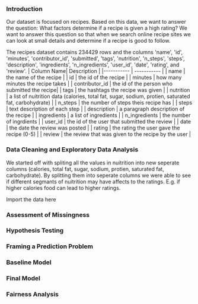 ### Introduction
Our dataset is focused on recipes. Based on this data, we want to answer the question: What factors determine if a recipe is given a high rating? We want to answer this question so that when we search online recipe sites we can look at small details and determine if a recipe is good to follow. 

The recipes dataset contains 234429 rows and the columns 'name', 'id', 'minutes', 'contributor_id', 'submitted', 'tags', 'nutrition', 'n_steps', 'steps', 'description', 'ingredients', 'n_ingredients', 'user_id', 'date', 'rating', and 'review'. 
| Column Name| Description |
|----------- | ----------- |
| name | the name of the recipe |
| id | the id of the recipe |
| minutes | how many minutes the recipe takes |
| contributor_id | the id of the person who submitted the recipe|
| tags | the hashtags the recipe was given |
| nutrition | a list of nuitrition data (calories, total fat, sugar, sodium, protien, saturated fat, carbohydrate) |
| n_steps | the number of steps theis recipe has |
| steps | text description of each step |
| description | a paragraph description of the recipe |
| ingredients | a list of ingredients |
| n_ingredients | the number of ingrdients |
| user_id | the id of the user that submitted the review  |
| date | the date the review was posted |
| rating | the rating the user gave the recipe (0-5) |
| review | the review that was given to the recipe by the user |


### Data Cleaning and Exploratory Data Analysis
We started off with spliting all the values in nuitrition into new seperate columns (calories, total fat, sugar, sodium, protien, saturated fat, carbohydrate). By splitting them into seperate columns we were able to see if different segmants of nuitrition may have affects to the ratings. E.g. if higher calories food can lead to higher ratings. 

Import the data here 

### Assessment of Missingness


### Hypothesis Testing

### Framing a Prediction Problem

### Baseline Model

### Final Model

### Fairness Analysis
